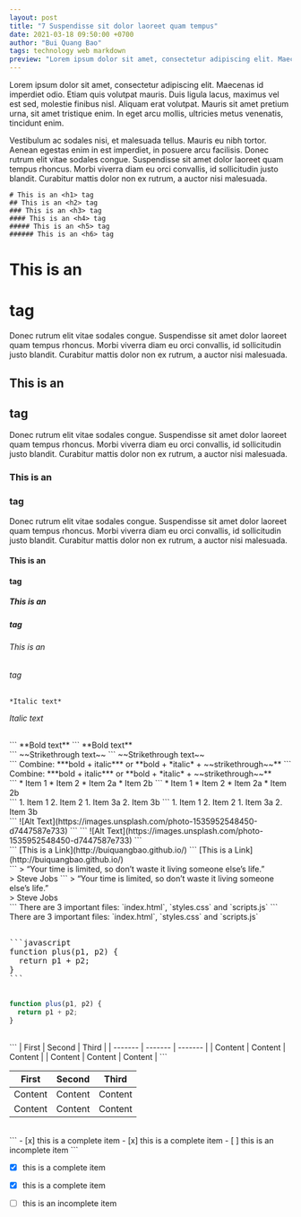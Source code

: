 ```yaml
---
layout: post
title: "7 Suspendisse sit dolor laoreet quam tempus"
date: 2021-03-18 09:50:00 +0700
author: "Bui Quang Bao"
tags: technology web markdown
preview: "Lorem ipsum dolor sit amet, consectetur adipiscing elit. Maecenas id imperdiet odio. Etiam quis volutpat mauris. Duis ligula lacus, maximus vel est sed, molestie finibus nisl. Aliquam erat volutpat. Mauris sit amet pretium urna, sit amet tristique enim. In eget arcu mollis, ultricies metus venenatis, tincidunt enim."
---
```


Lorem ipsum dolor sit amet, consectetur adipiscing elit. Maecenas id imperdiet odio. Etiam quis volutpat mauris. Duis ligula lacus, maximus vel est sed, molestie finibus nisl. Aliquam erat volutpat. Mauris sit amet pretium urna, sit amet tristique enim. In eget arcu mollis, ultricies metus venenatis, tincidunt enim.

Vestibulum ac sodales nisi, et malesuada tellus. Mauris eu nibh tortor. Aenean egestas enim in est imperdiet, in posuere arcu facilisis. Donec rutrum elit vitae sodales congue. Suspendisse sit amet dolor laoreet quam tempus rhoncus. Morbi viverra diam eu orci convallis, id sollicitudin justo blandit. Curabitur mattis dolor non ex rutrum, a auctor nisi malesuada.

```
# This is an <h1> tag
## This is an <h2> tag
### This is an <h3> tag
#### This is an <h4> tag
##### This is an <h5> tag
###### This is an <h6> tag
```

# This is an <h1> tag
Donec rutrum elit vitae sodales congue. Suspendisse sit amet dolor laoreet quam tempus rhoncus. Morbi viverra diam eu orci convallis, id sollicitudin justo blandit. Curabitur mattis dolor non ex rutrum, a auctor nisi malesuada.
## This is an <h2> tag
Donec rutrum elit vitae sodales congue. Suspendisse sit amet dolor laoreet quam tempus rhoncus. Morbi viverra diam eu orci convallis, id sollicitudin justo blandit. Curabitur mattis dolor non ex rutrum, a auctor nisi malesuada.
### This is an <h3> tag
Donec rutrum elit vitae sodales congue. Suspendisse sit amet dolor laoreet quam tempus rhoncus. Morbi viverra diam eu orci convallis, id sollicitudin justo blandit. Curabitur mattis dolor non ex rutrum, a auctor nisi malesuada.
#### This is an <h4> tag
##### This is an <h5> tag
###### This is an <h6> tag


```
*Italic text*
```
*Italic text*

<br>
```
**Bold text**
```
**Bold text**

<br>
```
~~Strikethrough text~~
```
~~Strikethrough text~~

<br>
```
Combine: ***bold + italic*** or **bold + *italic* + ~~strikethrough~~**
```
Combine: ***bold + italic*** or **bold + *italic* + ~~strikethrough~~**

<br>
```
* Item 1
* Item 2
  * Item 2a
  * Item 2b
```
* Item 1
* Item 2
  * Item 2a
  * Item 2b

<br>
```
1. Item 1
2. Item 2
   1. Item 3a
   2. Item 3b
```
1. Item 1
2. Item 2
   1. Item 3a
   2. Item 3b

<br>
```
![Alt Text](https://images.unsplash.com/photo-1535952548450-d7447587e733)
```
```
![Alt Text](https://images.unsplash.com/photo-1535952548450-d7447587e733)
```

<br>
```
[This is a Link](http://buiquangbao.github.io/)
```
[This is a Link](http://buiquangbao.github.io/)

<br>
```
> “Your time is limited, so don’t waste it living someone else’s life.”<br>
> Steve Jobs
```
> “Your time is limited, so don’t waste it living someone else’s life.”<br>
> Steve Jobs

<br>
```
There are 3 important files: `index.html`, `styles.css` and `scripts.js`
```
There are 3 important files: `index.html`, `styles.css` and `scripts.js`

<br>
<div class="highlighter-rouge">
<pre>
<div class="highlight">
```javascript
function plus(p1, p2) {
  return p1 + p2;
}
```
</div>
</pre>
</div>

```javascript
function plus(p1, p2) {
  return p1 + p2;
}
```

<br>
```
| First   | Second  | Third   |
| ------- | ------- | ------- |
| Content | Content | Content |
| Content | Content | Content |
```

| First   | Second  | Third   |
| ------- | ------- | ------- |
| Content | Content | Content |
| Content | Content | Content |


<br>
```
- [x] this is a complete item
- [x] this is a complete item
- [ ] this is an incomplete item
```

- [x] this is a complete item
- [x] this is a complete item
- [ ] this is an incomplete item


